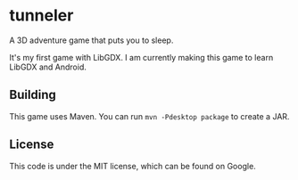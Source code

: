 # tunneler

A 3D adventure game that puts you to sleep.

It's my first game with LibGDX. I am currently making this game to learn LibGDX and Android.

## Building

This game uses Maven. You can run `mvn -Pdesktop package` to create a JAR.

## License

This code is under the MIT license, which can be found on Google.


